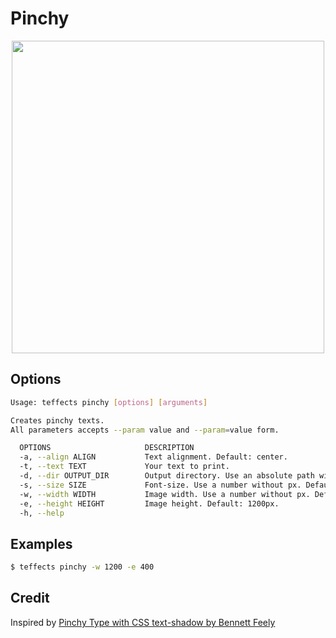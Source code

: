# Pinchy

<p align="center">
<img width="500" src="https://raw.githubusercontent.com/shinokada/teffects/main/images/pinchy.png" />
</p>

## Options

```sh
Usage: teffects pinchy [options] [arguments]

Creates pinchy texts.
All parameters accepts --param value and --param=value form.

  OPTIONS                     DESCRIPTION
  -a, --align ALIGN           Text alignment. Default: center.
  -t, --text TEXT             Your text to print.
  -d, --dir OUTPUT_DIR        Output directory. Use an absolute path without a trailing slash. Default: /Users/shinichiokada/Bash_Projects/Teffects/teffects/outputs
  -s, --size SIZE             Font-size. Use a number without px. Default: 120px Default: 150
  -w, --width WIDTH           Image width. Use a number without px. Default: 1600px.
  -e, --height HEIGHT         Image height. Default: 1200px.
  -h, --help  
```

## Examples

```sh
$ teffects pinchy -w 1200 -e 400
```

## Credit

Inspired by [Pinchy Type with CSS text-shadow by Bennett Feely](https://codepen.io/bennettfeely/pen/EjBqoL)
